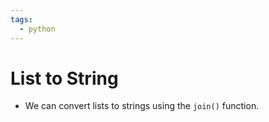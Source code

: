 ```yaml
---
tags:
  - python
---
```

# List to String
- We can convert lists to strings using the `join()` function.



